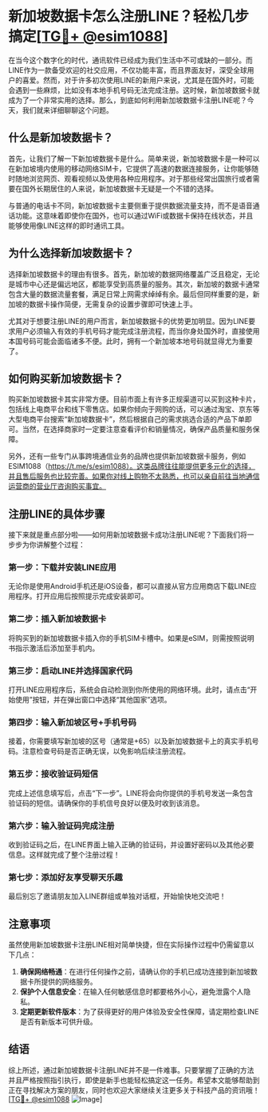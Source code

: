 # 新加坡数据卡怎么注册LINE？轻松几步搞定[[TG💪+ @esim1088](https://t.me/s/esim1088)]

在当今这个数字化的时代，通讯软件已经成为我们生活中不可或缺的一部分。而LINE作为一款备受欢迎的社交应用，不仅功能丰富，而且界面友好，深受全球用户的喜爱。然而，对于许多初次使用LINE的新用户来说，尤其是在国外时，可能会遇到一些麻烦，比如没有本地手机号码无法完成注册。这时候，新加坡数据卡就成为了一个非常实用的选择。那么，到底如何利用新加坡数据卡注册LINE呢？今天，我们就来详细聊聊这个问题。

## 什么是新加坡数据卡？

首先，让我们了解一下新加坡数据卡是什么。简单来说，新加坡数据卡是一种可以在新加坡境内使用的移动网络SIM卡，它提供了高速的数据连接服务，让你能够随时随地浏览网页、观看视频以及使用各种应用程序。对于那些经常出国旅行或者需要在国外长期居住的人来说，新加坡数据卡无疑是一个不错的选择。

与普通的电话卡不同，新加坡数据卡主要侧重于提供数据流量支持，而不是语音通话功能。这意味着即使你在国外，也可以通过WiFi或数据卡保持在线状态，并且能够使用像LINE这样的即时通讯工具。

## 为什么选择新加坡数据卡？

选择新加坡数据卡的理由有很多。首先，新加坡的数据网络覆盖广泛且稳定，无论是城市中心还是偏远地区，都能享受到高质量的服务。其次，新加坡的数据卡通常包含大量的数据流量套餐，满足日常上网需求绰绰有余。最后但同样重要的是，新加坡的数据卡操作简便，无需复杂的设置步骤即可快速上手。

尤其对于想要注册LINE的用户而言，新加坡数据卡的优势更加明显。因为LINE要求用户必须输入有效的手机号码才能完成注册流程，而当你身处国外时，直接使用本国号码可能会面临诸多不便。此时，拥有一个新加坡本地号码就显得尤为重要了。

## 如何购买新加坡数据卡？

购买新加坡数据卡其实非常方便。目前市面上有许多正规渠道可以买到这种卡片，包括线上电商平台和线下零售店。如果你倾向于网购的话，可以通过淘宝、京东等大型电商平台搜索“新加坡数据卡”，然后根据自己的需求挑选合适的产品下单即可。当然，在选择商家时一定要注意查看评价和销量情况，确保产品质量和服务保障。

另外，还有一些专门从事跨境通信业务的品牌也提供新加坡数据卡服务，例如ESIM1088（https://t.me/s/esim1088）。这类品牌往往能提供更多元化的选择，并且售后服务也比较完善。如果你对线上购物不太熟悉，也可以亲自前往当地通信运营商的营业厅咨询购买事宜。

## 注册LINE的具体步骤

接下来就是重点部分啦——如何用新加坡数据卡成功注册LINE呢？下面我们将一步步为你讲解整个过程：

### 第一步：下载并安装LINE应用
无论你是使用Android手机还是iOS设备，都可以直接从官方应用商店下载LINE应用程序。打开应用后按照提示完成安装即可。

### 第二步：插入新加坡数据卡
将购买到的新加坡数据卡插入你的手机SIM卡槽中。如果是eSIM，则需按照说明书指示激活后添加至手机内。

### 第三步：启动LINE并选择国家代码
打开LINE应用程序后，系统会自动检测到你所使用的网络环境。此时，请点击“开始使用”按钮，并在弹出窗口中选择“其他国家”选项。

### 第四步：输入新加坡区号+手机号码
接着，你需要填写新加坡的区号（通常是+65）以及新加坡数据卡上的真实手机号码。注意检查号码是否正确无误，以免影响后续注册流程。

### 第五步：接收验证码短信
完成上述信息填写后，点击“下一步”。LINE将会向你提供的手机号发送一条包含验证码的短信。请确保你的手机信号良好以便及时收到该消息。

### 第六步：输入验证码完成注册
收到验证码之后，在LINE界面上输入正确的验证码，并设置好密码以及其他必要信息。这样就完成了整个注册过程！

### 第七步：添加好友享受聊天乐趣
最后别忘了邀请朋友加入LINE群组或单独对话框，开始愉快地交流吧！

## 注意事项

虽然使用新加坡数据卡注册LINE相对简单快捷，但在实际操作过程中仍需留意以下几点：

1. **确保网络畅通**：在进行任何操作之前，请确认你的手机已成功连接到新加坡数据卡所提供的网络服务。
2. **保护个人信息安全**：在输入任何敏感信息时都要格外小心，避免泄露个人隐私。
3. **定期更新软件版本**：为了获得更好的用户体验及安全性保障，请定期检查LINE是否有新版本可供升级。

## 结语

综上所述，通过新加坡数据卡注册LINE并不是一件难事。只要掌握了正确的方法并且严格按照指引执行，即使是新手也能轻松搞定这一任务。希望本文能够帮助到正在寻找解决方案的朋友，同时也欢迎大家继续关注更多关于科技产品的资讯哦！[[TG💪+ @esim1088](https://t.me/s/esim1088) ![Image](https://i.postimg.cc/4NQfJmqS/Snipaste-2025-05-13-00-14-12.png)]